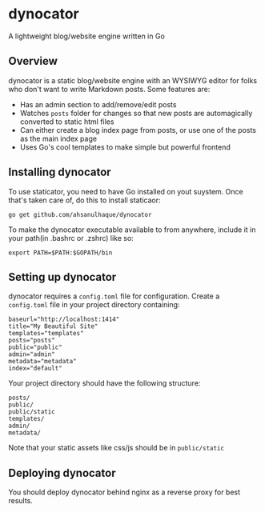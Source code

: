 dynocator
=========

A lightweight blog/website engine written in Go

## Overview

dynocator is a static blog/website engine with an WYSIWYG editor for folks who don't want to write Markdown posts. Some features are:
- Has an admin section to add/remove/edit posts
- Watches `posts` folder for changes so that new posts are automagically converted to static html files
- Can either create a blog index page from posts, or use one of the posts as the main index page
- Uses Go's cool templates to make simple but powerful frontend

## Installing dynocator
To use staticator, you need to have Go installed on yout suystem. Once that's taken care of, do this to install staticaor:
```
go get github.com/ahsanulhaque/dynocator
```

To make the dynocator executable available to from anywhere, include it in your path(in .bashrc or .zshrc) like so:
```
export PATH=$PATH:$GOPATH/bin
```

## Setting up dynocator
dynocator requires a `config.toml` file for configuration. Create a `config.toml` file in your project directory containing:
```
baseurl="http://localhost:1414"
title="My Beautiful Site"
templates="templates"
posts="posts"
public="public"
admin="admin"
metadata="metadata"
index="default"
```
Your project directory should have the following structure:
```
posts/
public/
public/static
templates/
admin/
metadata/
```
Note that your static assets like css/js should be in `public/static`

## Deploying dynocator

You should deploy dynocator behind nginx as a reverse proxy for best results.

